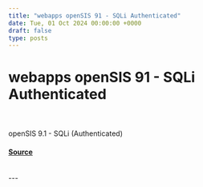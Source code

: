 ```yaml
---
title: "webapps openSIS 91 - SQLi Authenticated"
date: Tue, 01 Oct 2024 00:00:00 +0000
draft: false
type: posts
---
```

# webapps openSIS 91 - SQLi Authenticated

<br/>

<br/>
openSIS 9.1 - SQLi (Authenticated)

#### [Source](https://www.exploit-db.com/exploits/52080)

<br/>
---

